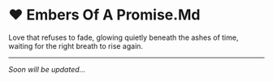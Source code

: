 # ❤️ Embers Of A Promise.Md

Love that refuses to fade, glowing quietly beneath the ashes of time, waiting for the right breath to rise again.

---
_Soon will be updated..._
